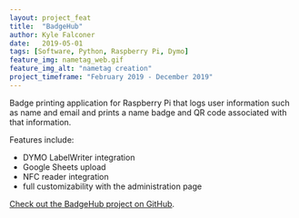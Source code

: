 ```yaml
---
layout: project_feat
title:  "BadgeHub"
author: Kyle Falconer
date:   2019-05-01
tags: [Software, Python, Raspberry Pi, Dymo]
feature_img: nametag_web.gif
feature_img_alt: "nametag creation"
project_timeframe: "February 2019 - December 2019"
---
```



Badge printing application for Raspberry Pi that logs user information such as name and email and prints a name badge and QR code associated with that information.

Features include:
* DYMO LabelWriter integration
* Google Sheets upload
* NFC reader integration
* full customizability with the administration page

[Check out the BadgeHub project on GitHub](https://github.com/codeforsanjose/BadgeHub).